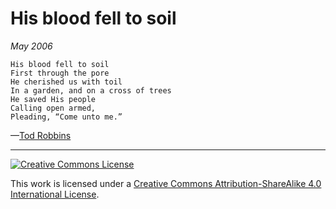 # His blood fell to soil
_May 2006_
```
His blood fell to soil
First through the pore
He cherished us with toil
In a garden, and on a cross of trees
He saved His people
Calling open armed,
Pleading, “Come unto me.”
```
—[Tod Robbins](http://todrobbins.com)

---

<a rel="license" href="http://creativecommons.org/licenses/by-sa/4.0/">
<img alt="Creative Commons License" style="border-width:0" src="https://i.creativecommons.org/l/by-sa/4.0/88x31.png" /></a><br />

This work is licensed under a <a rel="license" href="http://creativecommons.org/licenses/by-sa/4.0/">Creative Commons Attribution-ShareAlike 4.0 International License</a>.